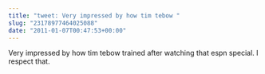 ```yaml
---
title: "tweet: Very impressed by how tim tebow "
slug: "23178977464025088"
date: "2011-01-07T00:47:53+00:00"
---
```

Very impressed by how tim tebow trained after watching that espn special. I respect that.
